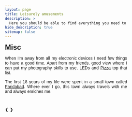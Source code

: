 ```yaml
---
layout: page
title: Leisurely amusements
description: >
  Here you should be able to find everything you need to know to accomplish the most common tasks when blogging with Hydejack.
hide_description: true
sitemap: false
---
```

<head> 
<meta name="viewport" content="width=device-width, initial-scale=1">
<style>
* {box-sizing: border-box}
body {font-family: Verdana, sans-serif; margin:0}
.mySlides {display: none}
img {vertical-align: middle;}

/* Slideshow container */
.slideshow-container {
  max-width: 1000px;
  position: relative;
  margin: auto;
}

/* Next & previous buttons */
.prev, .next {
  cursor: pointer;
  position: absolute;
  top: 50%;
  width: auto;
  padding: 16px;
  margin-top: -22px;
  color: white;
  font-weight: bold;
  font-size: 18px;
  transition: 0.6s ease;
  border-radius: 0 3px 3px 0;
}

/* Position the "next button" to the right */
.next {
  right: 0;
  border-radius: 3px 0 0 3px;
}

/* On hover, add a black background color with a little bit see-through */
.prev:hover, .next:hover {
  background-color: rgba(0,0,0,0.8);
}

/* Caption text */
.text {
  color: #f2f2f2;
  font-size: 15px;
  padding: 8px 12px;
  position: absolute;
  bottom: 8px;
  width: 100%;
  text-align: center;
}

/* Number text (1/3 etc) */
.numbertext {
  color: #f2f2f2;
  font-size: 12px;
  padding: 8px 12px;
  position: absolute;
  top: 0;
}

/* The dots/bullets/indicators */
.dot {
  cursor: pointer;
  height: 15px;
  width: 15px;
  margin: 0 2px;
  background-color: #bbb;
  border-radius: 50%;
  display: inline-block;
  transition: background-color 0.6s ease;
}

.active, .dot:hover {
  background-color: #717171;
}

/* Fading animation */
.fade {
  -webkit-animation-name: fade;
  -webkit-animation-duration: 1.5s;
  animation-name: fade;
  animation-duration: 1.5s;
}

@-webkit-keyframes fade {
  from {opacity: .4} 
  to {opacity: 1}
}

@keyframes fade {
  from {opacity: .4} 
  to {opacity: 1}
}

/* On smaller screens, decrease text size */
@media only screen and (max-width: 300px) {
  .prev, .next,.text {font-size: 11px}
}
</style>

</head> 

<body>

<p><font size="5"><strong>Misc</strong></font></p>


<p align="justify"> When I'm away from all my electronic devices I need few things to have a good time. Apart from my friends, good view where I can put my photography skills to use, LEDs and <a href="https://en.wikipedia.org/wiki/pizza">Pizza</a> top that list. </p>

<p align="justify"> The first 18 years of my life were spent in a small town called <a href="https://en.wikipedia.org/wiki/Faridabad">Faridabad</a>. Where ever I go, this town always travels with me and always enriches me. </p>


  
<br/>

<div class="slideshow-container">
  
<div class="mySlides fade">
  <div class="numbertext">1</div>
  <img src="http://praked.github.io/files/praked.github.io_Archive/berlin.jpg" style="width:100%">
  <div class="text">Berlin, Germany</div>
</div>
 <div class="mySlides fade">
  <div class="numbertext">2</div>
  <img src="http://praked.github.io/files/praked.github.io_Archive/leipzig.jpg" style="width:100%">
  <div class="text">Leipzig, Germany</div>
</div>
 <div class="mySlides fade">
  <div class="numbertext">3</div>
  <img src="http://praked.github.io/files/praked.github.io_Archive/dresden.jpg" style="width:100%">
  <div class="text">Dresden, Germany</div>
</div>
 <div class="mySlides fade">
  <div class="numbertext">4</div>
  <img src="http://praked.github.io/files/praked.github.io_Archive/frankfurt.jpg" style="width:100%">
  <div class="text">Frankfurt, Germany</div>
</div> 
 <div class="mySlides fade">
  <div class="numbertext">5</div>
  <img src="http://praked.github.io/files/praked.github.io_Archive/abu_dh.jpg" style="width:100%">
  <div class="text">Abu Dhabi, UAE</div>
</div>
<div class="mySlides fade">
  <div class="numbertext">6</div>
  <img src="http://praked.github.io/files/praked.github.io_Archive/sphinx.jpg" style="width:100%">
  <div class="text">Pyramids of Giza, Egypt</div>
</div>
<div class="mySlides fade">
  <div class="numbertext">7</div>
  <img src="http://praked.github.io/files/praked.github.io_Archive/Zagazig.jpg" style="width:100%">
  <div class="text">Zagazig, Egypt</div>
</div>

<div class="mySlides fade">
  <div class="numbertext">8</div>
  <img src="http://praked.github.io/files/praked.github.io_Archive/Auroville.jpg" style="width:100%">
  <div class="text">Auroville, India</div>
</div>


<div class="mySlides fade">
  <div class="numbertext">9</div>
  <img src="http://praked.github.io/files/praked.github.io_Archive/Rock_beach_aerial_view.jpg" style="width:100%">
  <div class="text">Pondicherry, India</div>
</div>

<div class="mySlides fade">
  <div class="numbertext">10</div>
  <img src="http://praked.github.io/files/praked.github.io_Archive/mumbai.jpg" style="width:100%">
  <div class="text">Mumbai, India</div>
</div>
<div class="mySlides fade">
  <div class="numbertext">11</div>
  <img src="http://praked.github.io/files/praked.github.io_Archive/gwalior.jpg" style="width:100%">
  <div class="text">Gwalior, India</div>
</div>
<div class="mySlides fade">
  <div class="numbertext">12</div>
  <img src="http://praked.github.io/files/praked.github.io_Archive/mangalore.jpg" style="width:100%">
  <div class="text">Mangalore, India</div>
</div>
<div class="mySlides fade">
  <div class="numbertext">13</div>
  <img src="http://praked.github.io/files/praked.github.io_Archive/delhi.jpg" style="width:100%">
  <div class="text">Delhi, India</div>
</div>
<div class="mySlides fade">
  <div class="numbertext">14</div>
  <img src="http://praked.github.io/files/praked.github.io_Archive/Amsterdam.jpg" style="width:100%">
  <div class="text">Amsterdam, Netherlands</div>
</div>
<div class="mySlides fade">
  <div class="numbertext">15</div>
  <img src="http://praked.github.io/files/praked.github.io_Archive/Hamburg.jpg" style="width:100%;height:60%">
  <div class="text">Hamburg, Germany</div>
</div>
<div class="mySlides fade">
  <div class="numbertext">16</div>
  <img src="http://praked.github.io/files/praked.github.io_Archive/Prague.jpg" style="width:100%">
  <div class="text">Prague, Czechia</div>
</div>  

<a class="prev" onclick="plusSlides(-1)">&#10094;</a>
<a class="next" onclick="plusSlides(1)">&#10095;</a>

</div>
<br>

<div style="text-align:center">
  <span class="dot" onclick="currentSlide(1)"></span> 
  <span class="dot" onclick="currentSlide(2)"></span> 
  <span class="dot" onclick="currentSlide(3)"></span> 
  <span class="dot" onclick="currentSlide(4)"></span> 
  <span class="dot" onclick="currentSlide(5)"></span> 
  <span class="dot" onclick="currentSlide(6)"></span> 
  <span class="dot" onclick="currentSlide(7)"></span> 
  <span class="dot" onclick="currentSlide(8)"></span>
  <span class="dot" onclick="currentSlide(9)"></span> 
  <span class="dot" onclick="currentSlide(10)"></span>
  <span class="dot" onclick="currentSlide(11)"></span> 
  <span class="dot" onclick="currentSlide(12)"></span>
  <span class="dot" onclick="currentSlide(13)"></span> 
  <span class="dot" onclick="currentSlide(14)"></span>
  <span class="dot" onclick="currentSlide(15)"></span> 
  <span class="dot" onclick="currentSlide(16)"></span>


</div>

<script>
var slideIndex = 1;
showSlides(slideIndex);

function plusSlides(n) {
  showSlides(slideIndex += n);
}

function currentSlide(n) {
  showSlides(slideIndex = n);
}

function showSlides(n) {
  var i;
  var slides = document.getElementsByClassName("mySlides");
  var dots = document.getElementsByClassName("dot");
  if (n > slides.length) {slideIndex = 1}    
  if (n < 1) {slideIndex = slides.length}
  for (i = 0; i < slides.length; i++) {
      slides[i].style.display = "none";  
  }
  for (i = 0; i < dots.length; i++) {
      dots[i].className = dots[i].className.replace(" active", "");
  }
  slides[slideIndex-1].style.display = "block";  
  dots[slideIndex-1].className += " active";
}
</script>

</body> 
